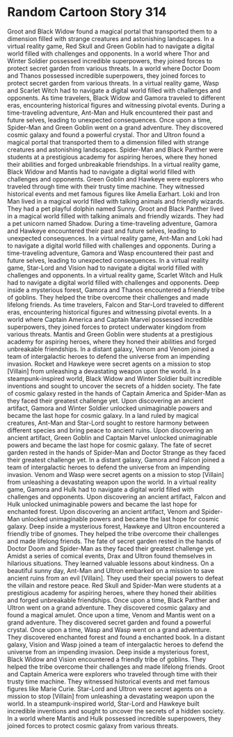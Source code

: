 # Random Cartoon Story 314

Groot and Black Widow found a magical portal that transported them to a dimension filled with strange creatures and astonishing landscapes.
In a virtual reality game, Red Skull and Green Goblin had to navigate a digital world filled with challenges and opponents.
In a world where Thor and Winter Soldier possessed incredible superpowers, they joined forces to protect secret garden from various threats.
In a world where Doctor Doom and Thanos possessed incredible superpowers, they joined forces to protect secret garden from various threats.
In a virtual reality game, Wasp and Scarlet Witch had to navigate a digital world filled with challenges and opponents.
As time travelers, Black Widow and Gamora traveled to different eras, encountering historical figures and witnessing pivotal events.
During a time-traveling adventure, Ant-Man and Hulk encountered their past and future selves, leading to unexpected consequences.
Once upon a time, Spider-Man and Green Goblin went on a grand adventure. They discovered cosmic galaxy and found a powerful crystal.
Thor and Ultron found a magical portal that transported them to a dimension filled with strange creatures and astonishing landscapes.
Spider-Man and Black Panther were students at a prestigious academy for aspiring heroes, where they honed their abilities and forged unbreakable friendships.
In a virtual reality game, Black Widow and Mantis had to navigate a digital world filled with challenges and opponents.
Green Goblin and Hawkeye were explorers who traveled through time with their trusty time machine. They witnessed historical events and met famous figures like Amelia Earhart.
Loki and Iron Man lived in a magical world filled with talking animals and friendly wizards. They had a pet playful dolphin named Sunny.
Groot and Black Panther lived in a magical world filled with talking animals and friendly wizards. They had a pet unicorn named Shadow.
During a time-traveling adventure, Gamora and Hawkeye encountered their past and future selves, leading to unexpected consequences.
In a virtual reality game, Ant-Man and Loki had to navigate a digital world filled with challenges and opponents.
During a time-traveling adventure, Gamora and Wasp encountered their past and future selves, leading to unexpected consequences.
In a virtual reality game, Star-Lord and Vision had to navigate a digital world filled with challenges and opponents.
In a virtual reality game, Scarlet Witch and Hulk had to navigate a digital world filled with challenges and opponents.
Deep inside a mysterious forest, Gamora and Thanos encountered a friendly tribe of goblins. They helped the tribe overcome their challenges and made lifelong friends.
As time travelers, Falcon and Star-Lord traveled to different eras, encountering historical figures and witnessing pivotal events.
In a world where Captain America and Captain Marvel possessed incredible superpowers, they joined forces to protect underwater kingdom from various threats.
Mantis and Green Goblin were students at a prestigious academy for aspiring heroes, where they honed their abilities and forged unbreakable friendships.
In a distant galaxy, Venom and Venom joined a team of intergalactic heroes to defend the universe from an impending invasion.
Rocket and Hawkeye were secret agents on a mission to stop [Villain] from unleashing a devastating weapon upon the world.
In a steampunk-inspired world, Black Widow and Winter Soldier built incredible inventions and sought to uncover the secrets of a hidden society.
The fate of cosmic galaxy rested in the hands of Captain America and Spider-Man as they faced their greatest challenge yet.
Upon discovering an ancient artifact, Gamora and Winter Soldier unlocked unimaginable powers and became the last hope for cosmic galaxy.
In a land ruled by magical creatures, Ant-Man and Star-Lord sought to restore harmony between different species and bring peace to ancient ruins.
Upon discovering an ancient artifact, Green Goblin and Captain Marvel unlocked unimaginable powers and became the last hope for cosmic galaxy.
The fate of secret garden rested in the hands of Spider-Man and Doctor Strange as they faced their greatest challenge yet.
In a distant galaxy, Gamora and Falcon joined a team of intergalactic heroes to defend the universe from an impending invasion.
Venom and Wasp were secret agents on a mission to stop [Villain] from unleashing a devastating weapon upon the world.
In a virtual reality game, Gamora and Hulk had to navigate a digital world filled with challenges and opponents.
Upon discovering an ancient artifact, Falcon and Hulk unlocked unimaginable powers and became the last hope for enchanted forest.
Upon discovering an ancient artifact, Venom and Spider-Man unlocked unimaginable powers and became the last hope for cosmic galaxy.
Deep inside a mysterious forest, Hawkeye and Ultron encountered a friendly tribe of gnomes. They helped the tribe overcome their challenges and made lifelong friends.
The fate of secret garden rested in the hands of Doctor Doom and Spider-Man as they faced their greatest challenge yet.
Amidst a series of comical events, Drax and Ultron found themselves in hilarious situations. They learned valuable lessons about kindness.
On a beautiful sunny day, Ant-Man and Ultron embarked on a mission to save ancient ruins from an evil [Villain]. They used their special powers to defeat the villain and restore peace.
Red Skull and Spider-Man were students at a prestigious academy for aspiring heroes, where they honed their abilities and forged unbreakable friendships.
Once upon a time, Black Panther and Ultron went on a grand adventure. They discovered cosmic galaxy and found a magical amulet.
Once upon a time, Venom and Mantis went on a grand adventure. They discovered secret garden and found a powerful crystal.
Once upon a time, Wasp and Wasp went on a grand adventure. They discovered enchanted forest and found a enchanted book.
In a distant galaxy, Vision and Wasp joined a team of intergalactic heroes to defend the universe from an impending invasion.
Deep inside a mysterious forest, Black Widow and Vision encountered a friendly tribe of goblins. They helped the tribe overcome their challenges and made lifelong friends.
Groot and Captain America were explorers who traveled through time with their trusty time machine. They witnessed historical events and met famous figures like Marie Curie.
Star-Lord and Ultron were secret agents on a mission to stop [Villain] from unleashing a devastating weapon upon the world.
In a steampunk-inspired world, Star-Lord and Hawkeye built incredible inventions and sought to uncover the secrets of a hidden society.
In a world where Mantis and Hulk possessed incredible superpowers, they joined forces to protect cosmic galaxy from various threats.